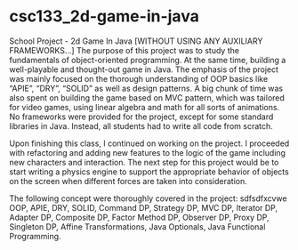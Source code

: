 # csc133_2d-game-in-java
School Project - 2d Game In Java [WITHOUT USING ANY AUXILIARY FRAMEWORKS...] 
The purpose of this project was to study the fundamentals of object-oriented programming. At the same time, building a well-playable and thought-out game in Java. The emphasis of the project was mainly focused on the thorough understanding of OOP basics like “APIE”, “DRY”, “SOLID” as well as design patterns. A big chunk of time was also spent on building the game based on MVC pattern, which was tailored for video games, using linear algebra and math for all sorts of animations. No frameworks were provided for the project, except for some standard libraries in Java. Instead, all students had to write all code from scratch. 

Upon finishing this class, I continued on working on the project. I proceeded with refactoring and adding new features to the logic of the game including new characters and interaction. The next step for this project would be to start writing a physics engine to support the appropriate behavior of objects on the screen when different forces are taken into consideration. 

The following concept were thoroughly covered in the project: sdfsdfxcvwe
	OOP, APIE, DRY, SOLID, Command DP, Strategy DP, MVC DP, Iterator DP, Adapter DP, Composite DP, Factor Method DP, Observer DP, Proxy DP, Singleton DP, Affine Transformations, Java Optionals, Java Functional Programming. 

